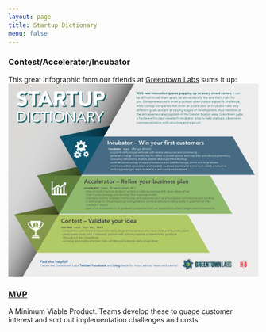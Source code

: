 ```yaml
---
layout: page
title: Startup Dictionary
menu: false
---
```


### Contest/Accelerator/Incubator

This great infographic from our friends at [Greentown Labs](http://greentownlabs.org) sums it up:
![](../img/startup_dictionary.png)

### [MVP](https://en.wikipedia.org/wiki/Minimum_viable_product)

A Minimum Viable Product. Teams develop these to guage customer interest
and sort out implementation challenges and costs.


